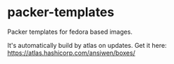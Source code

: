 # packer-templates
Packer templates for fedora based images.

It's automatically build by atlas on updates. Get it here: https://atlas.hashicorp.com/ansiwen/boxes/
